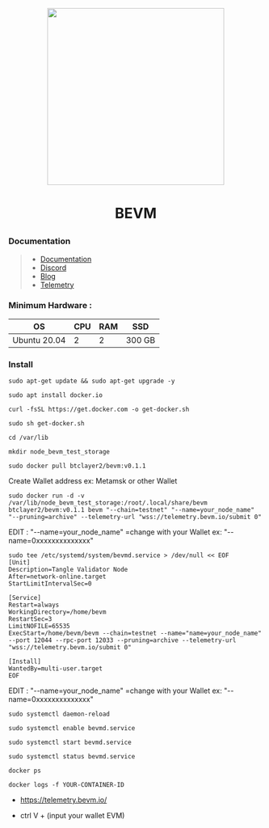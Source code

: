 <p align="center">
  <img height="350" height="350" src="https://pbs.twimg.com/profile_images/1738138565874425856/xOG10LN0_400x400.jpg">

</p>
<h1>
<p align="center"> BEVM </p>
</h1>

### Documentation
> - [Documentation](https://documents.bevm.io/build/run-a-node)
> - [Discord](https://discord.com/invite/uSXmqaEZDB)
> - [Blog](https://medium.com/@BTClayer2/announcing-incentivized-bevm-testnet-fullnode-program-31cbc047b950)
> - [Telemetry](https://telemetry.bevm.io/#/0x41cfeafc7177775a0e838b3725a0178b89ebf5dde1b5f766becbf975a24e297b)


### Minimum Hardware :
OS  | CPU     | RAM      | SSD     | 
| ------------- | ------------- | ------------- | -------- |
| Ubuntu 20.04 | 2          | 2         | 300 GB  | 

### Install
```
sudo apt-get update && sudo apt-get upgrade -y 
```
```
sudo apt install docker.io
```
```
curl -fsSL https://get.docker.com -o get-docker.sh
```
```
sudo sh get-docker.sh
```
```
cd /var/lib
```
```
mkdir node_bevm_test_storage
```
```
sudo docker pull btclayer2/bevm:v0.1.1
```

Create Wallet address ex: Metamsk or other Wallet

```
sudo docker run -d -v /var/lib/node_bevm_test_storage:/root/.local/share/bevm btclayer2/bevm:v0.1.1 bevm "--chain=testnet" "--name=your_node_name" "--pruning=archive" --telemetry-url "wss://telemetry.bevm.io/submit 0"

```
EDIT : "--name=your_node_name" =change with your Wallet ex: "--name=0xxxxxxxxxxxxxx"


```
sudo tee /etc/systemd/system/bevmd.service > /dev/null << EOF
[Unit]
Description=Tangle Validator Node
After=network-online.target
StartLimitIntervalSec=0

[Service]
Restart=always
WorkingDirectory=/home/bevm
RestartSec=3
LimitNOFILE=65535
ExecStart=/home/bevm/bevm --chain=testnet --name="name=your_node_name" --port 12044 --rpc-port 12033 --pruning=archive --telemetry-url "wss://telemetry.bevm.io/submit 0"

[Install]
WantedBy=multi-user.target
EOF

```
EDIT : "--name=your_node_name" =change with your Wallet ex: "--name=0xxxxxxxxxxxxxx"
```
sudo systemctl daemon-reload
```
```
sudo systemctl enable bevmd.service
```
```
sudo systemctl start bevmd.service
```
```
sudo systemctl status bevmd.service

```
```
docker ps
```
```
docker logs -f YOUR-CONTAINER-ID
```


- https://telemetry.bevm.io/

- ctrl V + (input your wallet EVM)











